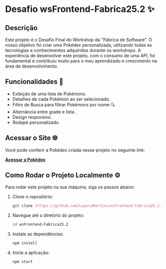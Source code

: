 # Desafio wsFrontend-Fabrica25.2 ✨

## Descrição 
Este projeto é o Desafio Final do Workshop da "Fábrica de Software". O nosso objetivo foi criar uma Pokédex personalizada, utilizando todas as tecnologias e conhecimentos adquiridos durante os workshops. A experiência de desenvolver este projeto, com o consumo de uma API, foi fundamental e contribuiu muito para o meu aprendizado e crescimento na área de desenvolvimento.

## Funcionalidades 🚀
* Exibição de uma lista de Pokémons.
* Detalhes de cada Pokémon ao ser selecionado.
* Filtro de Busca para filtrar Pokémons por nome.🔍
* Alternância entre grade e lista .
* Design responsivo.
* Rodapé personalizado.

## Acessar o Site 🌐
Você pode conferir a Pokédex criada nesse projeto no seguinte link:

[**Acessar a Pokédex**](https://pokedex-frontend-fabrica25-2.vercel.app/)

## Como Rodar o Projeto Localmente ⚙️
Para rodar este projeto na sua máquina, siga os passos abaixo:

1.  Clone o repositório:
    ```bash
    git clone [https://github.com/LayssaMartins/wsFrontend-Fabrica25.2.git](https://github.com/LayssaMartins/wsFrontend-Fabrica25.2.git)
    ```
2.  Navegue até o diretório do projeto:
    ```bash
    cd wsFrontend-Fabrica25.2
    ```
3.  Instale as dependências:
    ```bash
    npm install
    ```
4.  Inicie a aplicação:
    ```bash
    npm start
    ```
